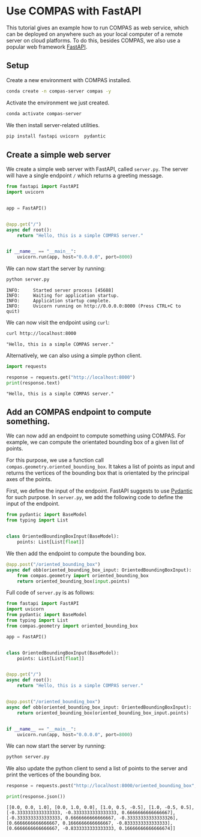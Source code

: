 # Use COMPAS with FastAPI

This tutorial gives an example how to run COMPAS as web service, which can be deployed on anywhere such as your local computer of a remote server on cloud platforms. To do this, besides COMPAS, we also use a popular web framework [FastAPI](https://fastapi.tiangolo.com/).

## Setup

Create a new environment with COMPAS installed.
```bash
conda create -n compas-server compas -y
```

Activate the environment we just created.
```bash
conda activate compas-server
```

We then install server-related utilities.
```bash
pip install fastapi uvicorn  pydantic
```

## Create a simple web server

We create a simple web server with FastAPI, called `server.py`. The server will have a single endpoint `/` which returns a greeting message.

```python
from fastapi import FastAPI
import uvicorn


app = FastAPI()


@app.get("/")
async def root():
    return "Hello, this is a simple COMPAS server."


if __name__ == "__main__":
    uvicorn.run(app, host="0.0.0.0", port=8000)

```

We can now start the server by running:
```bash
python server.py
```
```
INFO:     Started server process [45688]
INFO:     Waiting for application startup.
INFO:     Application startup complete.
INFO:     Uvicorn running on http://0.0.0.0:8000 (Press CTRL+C to quit)
```

We can now visit the endpoint using `curl`:
```bash
curl http://localhost:8000
```
```
"Hello, this is a simple COMPAS server."
```

Alternatively, we can also using a simple python client.
```python
import requests

response = requests.get("http://localhost:8000")
print(response.text)
```
```
"Hello, this is a simple COMPAS server."
```

## Add an COMPAS endpoint to compute something.

We can now add an endpoint to compute something using COMPAS. For example, we can compute the orientated bounding box of a given list of points.

For this purpose, we use a function call `compas.geometry.oriented_bounding_box`. It takes a list of points as input and returns the vertices of the bounding box that is orientated by the principal axes of the points.


First, we define the input of the endpoint. FastAPI suggests to use [Pydantic](https://pydantic-docs.helpmanual.io/) for such purpose. In `server.py`, we add the following code to define the input of the endpoint.
```python
from pydantic import BaseModel
from typing import List


class OrientedBoundingBoxInput(BaseModel):
    points: List[List[float]]
```

We then add the endpoint to compute the bounding box.
```python
@app.post("/oriented_bounding_box")
async def obb(oriented_bounding_box_input: OrientedBoundingBoxInput):
    from compas.geometry import oriented_bounding_box
    return oriented_bounding_box(input.points)
```

Full code of `server.py` is as follows:
```python
from fastapi import FastAPI
import uvicorn
from pydantic import BaseModel
from typing import List
from compas.geometry import oriented_bounding_box

app = FastAPI()


class OrientedBoundingBoxInput(BaseModel):
    points: List[List[float]]


@app.get("/")
async def root():
    return "Hello, this is a simple COMPAS server."


@app.post("/oriented_bounding_box")
async def obb(oriented_bounding_box_input: OrientedBoundingBoxInput):
    return oriented_bounding_box(oriented_bounding_box_input.points)


if __name__ == "__main__":
    uvicorn.run(app, host="0.0.0.0", port=8000)

```

We can now start the server by running:
```bash
python server.py
```

We also update the python client to send a list of points to the server and print the vertices of the bounding box.
```python
response = requests.post("http://localhost:8000/oriented_bounding_box", json={"points": [[0,0,0], [1,0,0], [0,1,0], [0,0,1]]})

print(response.json())
```
```
[[0.0, 0.0, 1.0], [0.0, 1.0, 0.0], [1.0, 0.5, -0.5], [1.0, -0.5, 0.5], [-0.3333333333333333, -0.3333333333333333, 0.6666666666666667], [-0.3333333333333333, 0.6666666666666667, -0.33333333333333326], [0.6666666666666667, 0.1666666666666667, -0.8333333333333333], [0.6666666666666667, -0.8333333333333333, 0.16666666666666674]]
```